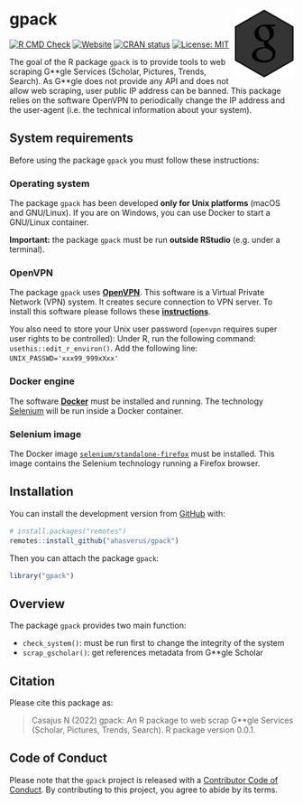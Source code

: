 
<!-- README.md is generated from README.Rmd. Please edit that file -->

# gpack <img src="man/figures/package-sticker.png" align="right" style="float:right; height:120px;"/>

<!-- badges: start -->

[![R CMD
Check](https://github.com/ahasverus/gpack/actions/workflows/R-CMD-check.yaml/badge.svg)](https://github.com/ahasverus/gpack/actions/workflows/R-CMD-check.yaml)
[![Website](https://github.com/ahasverus/gpack/actions/workflows/pkgdown.yaml/badge.svg)](https://github.com/ahasverus/gpack/actions/workflows/pkgdown.yaml)
[![CRAN
status](https://www.r-pkg.org/badges/version/gpack)](https://CRAN.R-project.org/package=gpack)
[![License:
MIT](https://img.shields.io/badge/License-MIT-yellow.svg)](https://choosealicense.com/licenses/mit/)
<!-- badges: end -->

The goal of the R package `gpack` is to provide tools to web scraping
G\*\*gle Services (Scholar, Pictures, Trends, Search). As G\*\*gle does
not provide any API and does not allow web scraping, user public IP
address can be banned. This package relies on the software OpenVPN to
periodically change the IP address and the user-agent (i.e. the
technical information about your system).

## System requirements

Before using the package `gpack` you must follow these instructions:

### Operating system

The package `gpack` has been developed **only for Unix platforms**
(macOS and GNU/Linux). If you are on Windows, you can use Docker to
start a GNU/Linux container.

**Important:** the package `gpack` must be run **outside RStudio**
(e.g. under a terminal).

### OpenVPN

The package `gpack` uses [**OpenVPN**](https://openvpn.net/). This
software is a Virtual Private Network (VPN) system. It creates secure
connection to VPN server. To install this software please follows these
[**instructions**](https://gist.github.com/ahasverus/41f8a99583149534cac08e7b8f13c51b).

You also need to store your Unix user password (`openvpn` requires super
user rights to be controlled): Under R, run the following command:
`usethis::edit_r_environ()`. Add the following line:
`UNIX_PASSWD='xxx99_999xXxx'`

### Docker engine

The software [**Docker**](https://www.docker.com/) must be installed and
running. The technology [Selenium](https://www.selenium.dev/) will be
run inside a Docker container.

### Selenium image

The Docker image
[`selenium/standalone-firefox`](https://hub.docker.com/r/selenium/standalone-firefox)
must be installed. This image contains the Selenium technology running a
Firefox browser.

## Installation

You can install the development version from
[GitHub](https://github.com/) with:

``` r
# install.packages("remotes")
remotes::install_github("ahasverus/gpack")
```

Then you can attach the package `gpack`:

``` r
library("gpack")
```

## Overview

The package `gpack` provides two main function:

- `check_system()`: must be run first to change the integrity of the
  system
- `scrap_gscholar()`: get references metadata from G\*\*gle Scholar

## Citation

Please cite this package as:

> Casajus N (2022) gpack: An R package to web scrap G\*\*gle Services
> (Scholar, Pictures, Trends, Search). R package version 0.0.1.

## Code of Conduct

Please note that the `gpack` project is released with a [Contributor
Code of
Conduct](https://contributor-covenant.org/version/2/0/CODE_OF_CONDUCT.html).
By contributing to this project, you agree to abide by its terms.
